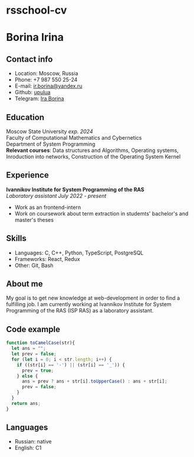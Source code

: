 # rsschool-cv

# Borina Irina

## Contact info
* Location: Moscow, Russia
* Phone: +7 987 550 25-24
* E-mail: ir.borina@yandex.ru
* Github: [upulua](https://github.com/upulua)
* Telegram: [Ira Borina](https://t.me/upulua)

## Education
Moscow State University *exp. 2024*  
Faculty of Computational Mathematics and Cybernetics  
Department of System Programming  
**Relevant courses**: Data structures and Algorithms, Operating systems, Inroduction into networks, Construction of the Operating System Kernel


## Experience
**Ivannikov Institute for System Programming of the RAS**   
*Laboratory assistant July 2022 - present*
* Work as an frontend-intern
* Work on coursework about term extraction in studemts' bachelor's and master's  theses  


## Skills
* Languages: C, C++, Python, TypeScript, PostgreSQL
* Frameworks: React, Redux
* Other: Git, Bash  


## About me
My goal is to get new knowledge at web-development in order to find a fulfilling job. I am currently working at Ivannikov Institute for System Programming of the RAS (ISP RAS) as a laboratory assistant.  


## Code example
```javascript
function toCamelCase(str){
  let ans = "";
  let prev = false;
  for (let i = 0; i < str.length; i++) {
    if ((str[i] == '-') || (str[i] == '_')) {
      prev = true;
    } else {
      ans = prev ? ans + str[i].toUpperCase() : ans + str[i]; 
      prev = false;
    }
  }
  return ans;
}
```  


## Languages
* Russian: native
* English: C1  